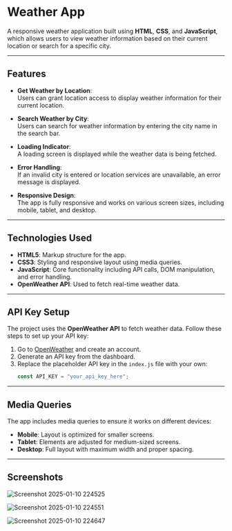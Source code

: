 # **Weather App**

A responsive weather application built using **HTML**, **CSS**, and **JavaScript**, which allows users to view weather information based on their current location or search for a specific city.

---

## **Features**

- **Get Weather by Location**:  
  Users can grant location access to display weather information for their current location.  
   
- **Search Weather by City**:  
  Users can search for weather information by entering the city name in the search bar.

- **Loading Indicator**:  
  A loading screen is displayed while the weather data is being fetched.

- **Error Handling**:  
  If an invalid city is entered or location services are unavailable, an error message is displayed.

- **Responsive Design**:  
  The app is fully responsive and works on various screen sizes, including mobile, tablet, and desktop.

---

## **Technologies Used**

- **HTML5**: Markup structure for the app.  
- **CSS3**: Styling and responsive layout using media queries.  
- **JavaScript**: Core functionality including API calls, DOM manipulation, and error handling.  
- **OpenWeather API**: Used to fetch real-time weather data.  

---

## **API Key Setup**

The project uses the **OpenWeather API** to fetch weather data. Follow these steps to set up your API key:

1. Go to [OpenWeather](https://openweathermap.org/) and create an account.  
2. Generate an API key from the dashboard.  
3. Replace the placeholder API key in the `index.js` file with your own:
   ```javascript
   const API_KEY = "your_api_key_here";
   ```

---

## **Media Queries**

The app includes media queries to ensure it works on different devices:

- **Mobile**: Layout is optimized for smaller screens.  
- **Tablet**: Elements are adjusted for medium-sized screens.  
- **Desktop**: Full layout with maximum width and proper spacing.

---

## **Screenshots**
![Screenshot 2025-01-10 224525](https://github.com/user-attachments/assets/fa8e60a0-b20a-4f86-8f2a-78290003fbf8)

![Screenshot 2025-01-10 224551](https://github.com/user-attachments/assets/4d12fae9-a551-44a1-ab8b-8eb975bc6158)

![Screenshot 2025-01-10 224647](https://github.com/user-attachments/assets/4c8fc796-031b-4b57-9115-a285a3d12597)

